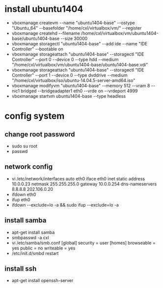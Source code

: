 # install ubuntu1404
* vboxmanage createvm --name "ubuntu1404-base" --ostype "Ubuntu_64" --basefolder "/home/cxl/virtualbox/vm/" --register 
* vboxmanage createhd --filename /home/cxl/virtualbox/vm/ubuntu1404-base/ubuntu1404-base --size 30000
* vboxmanage storagectl "ubuntu1404-base" --add ide --name "IDE Controller" --bootable on
* vboxmanage storageattach "ubuntu1404-base" --storagectl "IDE Controller" --port 0 --device 0 --type hdd --medium "/home/cxl/virtualbox/vm/ubuntu1404-base/ubuntu1404-base.vdi"
* vboxmanage storageattach "ubuntu1404-base" --storagectl "IDE Controller" --port 1 --device 0 --type dvddrive --medium "/home/cxl/virtualbox/iso/ubuntu-14.04.5-server-amd64.iso" 
* vboxmanage modifyvm "ubuntu1404-base" --memory 512 --vram 8 --nic1 bridged --bridgeadapter1 eth0 --vrde on --vrdeport 4999
* vboxmanage startvm ubuntu1404-base --type headless

# config system
## change root password
* sudo su root
* passwd

## network config
* vi /etc/network/interfaces 
    auto eth0
    iface eth0 inet static
    address 10.0.0.23
    netmask 255.255.255.0
    gateway 10.0.0.254
    dns-nameservers 8.8.8.8 202.106.0.20
* ifdown eth0
* ifup eth0
* ifdown --exclude=lo -a && sudo ifup --exclude=lo -a

## install samba
* apt-get install samba
* smbpasswd -a cxl
* vi /etc/samba/smb.conf
    [global]
    security = user
    [homes]
    browseable = yes
    public = no
    writeable = yes
* /etc/init.d/smbd restart

## install ssh
* apt-get install openssh-server
